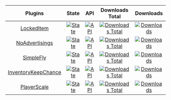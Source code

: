 | Plugins | State | API | Downloads Total | Downloads |
| :-----: | :---: | :-: | :-------------: | :-------: |
| [LockedItem](https://github.com/JeroGamingYT-pm-pl/LockedItem) | [![State](https://poggit.pmmp.io/shield.state/LockedItem)](https://poggit.pmmp.io/p/LockedItem) | [![API](https://poggit.pmmp.io/shield.api/LockedItem)](https://poggit.pmmp.io/p/LockedItem) | [![Downloads Total](https://poggit.pmmp.io/shield.dl.total/LockedItem)](https://poggit.pmmp.io/p/LockedItem) | [![Downloads](https://poggit.pmmp.io/shield.dl/LockedItem)](https://poggit.pmmp.io/p/LockedItem)
| [NoAdvertisings](https://github.com/JeroGamingYT-pm-pl/NoAdvertisings) | [![State](https://poggit.pmmp.io/shield.state/NoAdvertisings)](https://poggit.pmmp.io/p/NoAdvertisings) | [![API](https://poggit.pmmp.io/shield.api/NoAdvertisings)](https://poggit.pmmp.io/p/NoAdvertisings) | [![Downloads Total](https://poggit.pmmp.io/shield.dl.total/NoAdvertisings)](https://poggit.pmmp.io/p/NoAdvertisings) | [![Downloads](https://poggit.pmmp.io/shield.dl/NoAdvertisings)](https://poggit.pmmp.io/p/NoAdvertisings)
| [SimpleFly](https://github.com/JeroGamingYT-pm-pl/SimpleFly) | [![State](https://poggit.pmmp.io/shield.state/SimpleFly)](https://poggit.pmmp.io/p/SimpleFly) | [![API](https://poggit.pmmp.io/shield.api/SimpleFly)](https://poggit.pmmp.io/p/SimpleFly) | [![Downloads Total](https://poggit.pmmp.io/shield.dl.total/SimpleFly)](https://poggit.pmmp.io/p/SimpleFly) | [![Downloads](https://poggit.pmmp.io/shield.dl/SimpleFly)](https://poggit.pmmp.io/p/SimpleFly)
| [InventoryKeepChance](https://github.com/JeroGamingYT-pm-pl/InventoryKeepChance) | [![State](https://poggit.pmmp.io/shield.state/InventoryKeepChance)](https://poggit.pmmp.io/p/InventoryKeepChance) | [![API](https://poggit.pmmp.io/shield.api/InventoryKeepChance)](https://poggit.pmmp.io/p/InventoryKeepChance) | [![Downloads Total](https://poggit.pmmp.io/shield.dl.total/InventoryKeepChance)](https://poggit.pmmp.io/p/InventoryKeepChance) | [![Downloads](https://poggit.pmmp.io/shield.dl/InventoryKeepChance)](https://poggit.pmmp.io/p/InventoryKeepChance)
| [PlayerScale](https://github.com/JeroGamingYT-pm-pl/PlayerScale) | [![State](https://poggit.pmmp.io/shield.state/PlayerScale)](https://poggit.pmmp.io/p/PlayerScale) | [![API](https://poggit.pmmp.io/shield.api/PlayerScale)](https://poggit.pmmp.io/p/PlayerScale) | [![Downloads Total](https://poggit.pmmp.io/shield.dl.total/PlayerScale)](https://poggit.pmmp.io/p/PlayerScale) | [![Downloads](https://poggit.pmmp.io/shield.dl/PlayerScale)](https://poggit.pmmp.io/p/PlayerScale)
